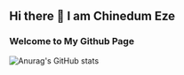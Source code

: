 ## Hi there 👋 I am Chinedum Eze
### Welcome to My Github Page

![Anurag's GitHub stats](https://github-readme-stats.vercel.app/api?username=EzeChinedum&show_icons=true&theme=radical)
